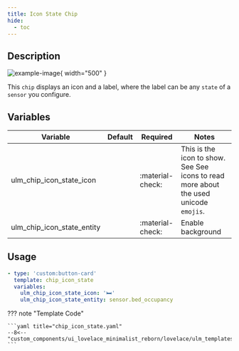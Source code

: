 ```yaml
---
title: Icon State Chip
hide:
  - toc
---
```

<!-- markdownlint-disable MD046 -->

## Description

![example-image](../../assets/img/ulm_chips/chip_icon_state.png){ width="500" }

This `chip` displays an icon and a label, where the label can be any `state` of a `sensor` you configure.

## Variables

| Variable | Default | Required         | Notes             |
|----------|---------|------------------|-------------------|
| ulm_chip_icon_state_icon     |         | :material-check: | This is the icon to show. See See icons to read more about the used unicode `emojis`.  |
|ulm_chip_icon_state_entity|  | :material-check: | Enable background |

## Usage

```yaml
- type: 'custom:button-card'
  template: chip_icon_state
  variables:
    ulm_chip_icon_state_icon: '🛏️'
    ulm_chip_icon_state_entity: sensor.bed_occupancy
```

??? note "Template Code"

    ```yaml title="chip_icon_state.yaml"
    --8<-- "custom_components/ui_lovelace_minimalist_reborn/lovelace/ulm_templates/card_templates/chips/chip_icon_state.yaml"
    ```
